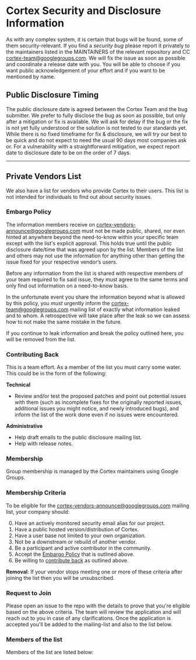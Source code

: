 # Cortex Security and Disclosure Information

As with any complex system, it is certain that bugs will be found, some of them security-relevant. If you find a _security bug_ please report it privately to the maintainers listed in the MAINTAINERS of the relevant repository and CC cortex-team@googlegroups.com. We will fix the issue as soon as possible and coordinate a release date with you. You will be able to choose if you want public acknowledgement of your effort and if you want to be mentioned by name.

## Public Disclosure Timing

The public disclosure date is agreed between the Cortex Team and the bug submitter. We prefer to fully disclose the bug as soon as possible, but only after a mitigation or fix is available. We will ask for delay if the bug or the fix is not yet fully understood or the solution is not tested to our standards yet. While there is no fixed timeframe for fix & disclosure, we will try our best to be quick and do not expect to need the usual 90 days most companies ask or. For a vulnerability with a straightforward mitigation, we expect report date to disclosure date to be on the order of 7 days.

---------------------------

## Private Vendors List

We also have a list for vendors who provide Cortex to their users.
This list is not intended for individuals to find out about security issues.

### Embargo Policy

The information members receive on cortex-vendors-announce@googlegroups.com
must not be made public, shared, nor even hinted at anywhere
beyond the need-to-know within your specific team except with the list's
explicit approval. This holds true until the public disclosure date/time that was
agreed upon by the list. Members of the list and others may not use the information
 for anything other than getting the issue fixed for your respective vendor’s users.

Before any information from the list is shared with respective members of your
team required to fix said issue, they must agree to the same terms and only
find out information on a need-to-know basis.

In the unfortunate event you share the information beyond what is allowed by
this policy, you _must_ urgently inform the cortex-team@googlegroups.com
mailing list of exactly what information
leaked and to whom. A retrospective will take place after the leak so
we can assess how to not make the same mistake in the future.

If you continue to leak information and break the policy outlined here, you
will be removed from the list.

### Contributing Back

This is a team effort. As a member of the list you must carry some water. This
could be in the form of the following:

**Technical**

- Review and/or test the proposed patches and point out potential issues with
  them (such as incomplete fixes for the originally reported issues, additional
  issues you might notice, and newly introduced bugs), and inform the list of the
  work done even if no issues were encountered.

**Administrative**

- Help draft emails to the public disclosure mailing list.
- Help with release notes.

### Membership

Group membership is managed by the Cortex maintainers using Google Groups.

### Membership Criteria

To be eligible for the cortex-vendors-announce@googlegroups.com mailing list, your
company should:

0. Have an actively monitored security email alias for our project.
1. Have a public hosted version/distribution of Cortex.
2. Have a user base not limited to your own organization.
3. Not be a downstream or rebuild of another vendor.
4. Be a participant and active contributor in the community.
5. Accept the [Embargo Policy](#embargo-policy) that is outlined above.
6. Be willing to [contribute back](#contributing-back) as outlined above.

**Removal**: If your vendor stops meeting one or more of these criteria
after joining the list then you will be unsubscribed.

### Request to Join

Please open an issue to the repo with the details to prove that you're eligible based on
the above criteria. The team will review the application and will reach out to you in case
of any clarifications. Once the application is accepted you'll be added to the mailing-list
and also to the list below.

### Members of the list

Members of the list are listed below: